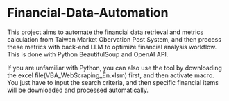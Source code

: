 # Financial-Data-Automation
This project aims to automate the financial data retrieval and metrics calculation from Taiwan Market Obervation Post System, and then process these metrics with back-end LLM to optimize financial analysis workflow. This is done with Python BeautifulSoup and OpenAI API.

If you are unfamiliar with Python, you can also use the tool by downloading the excel file(VBA_WebScraping_En.xlsm) first, and then activate macro. You just have to input the search criteria, and then specific financial items will be downloaded and processed automatically.
